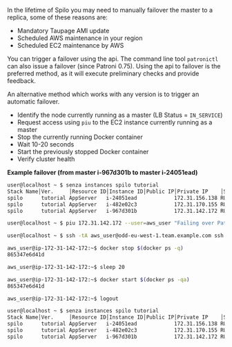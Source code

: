 In the lifetime of Spilo you may need to manually failover the master to a replica, some of 
these reasons are:

* Mandatory Taupage AMI update
* Scheduled AWS maintenance in your region
* Scheduled EC2 maintenance by AWS

You can trigger a failover using the api. The command line tool `patronictl` can also issue a failover (since Patroni 0.75).
Using the api to failover is the preferred method, as it will execute preliminary checks and provide feedback.

An alternative method which works with any version is to trigger an automatic failover.

* Identify the node currently running as a master (LB Status = `IN_SERVICE`)
* Request access using `piu` to the EC2 instance currently running as a master
* Stop the currently running Docker container
* Wait 10-20 seconds
* Start the previously stopped Docker container
* Verify cluster health

**Example failover (from master i-967d301b to master i-24051ead)**

```bash
user@localhost ~ $ senza instances spilo tutorial
Stack Name│Ver.     │Resource ID│Instance ID│Public IP│Private IP    │State  │LB Status     │Launched
spilo      tutorial AppServer   i-24051ead            172.31.156.138 RUNNING OUT_OF_SERVICE   8d ago
spilo      tutorial AppServer   i-482e02c3            172.31.170.155 RUNNING OUT_OF_SERVICE   8d ago
spilo      tutorial AppServer   i-967d301b            172.31.142.172 RUNNING IN_SERVICE       8d ago

user@localhost ~ $ piu 172.31.142.172 --user=aws_user "Failing over Patroni"

user@localhost ~ $ ssh -tA aws_user@odd-eu-west-1.team.example.com ssh -o StrictHostKeyChecking=no aws_user@172.31.142.172

aws_user@ip-172-31-142-172:~$ docker stop $(docker ps -q)
865347e6d41d

aws_user@ip-172-31-142-172:~$ sleep 20

aws_user@ip-172-31-142-172:~$ docker start $(docker ps -qa)
865347e6d41d

aws_user@ip-172-31-142-172:~$ logout

user@localhost ~ $ senza instances spilo tutorial
Stack Name│Ver.     │Resource ID│Instance ID│Public IP│Private IP    │State  │LB Status     │Launched
spilo      tutorial AppServer   i-24051ead            172.31.156.138 RUNNING IN_SERVICE       8d ago
spilo      tutorial AppServer   i-482e02c3            172.31.170.155 RUNNING OUT_OF_SERVICE   8d ago
spilo      tutorial AppServer   i-967d301b            172.31.142.172 RUNNING OUT_OF_SERVICE   8d ago
```
